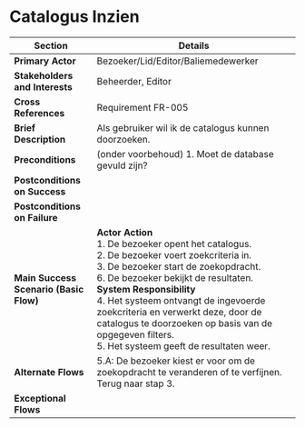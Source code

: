 # Catalogus Inzien
<table>
    <thead>
        <tr>
            <th><strong>Section</strong></th>
            <th><strong>Details</strong></th>
        </tr>
    </thead>
    <tbody>
        <tr>
            <td><strong>Primary Actor</strong></td>
            <td>Bezoeker/Lid/Editor/Baliemedewerker</td>
        </tr>
        <tr>
            <td><strong>Stakeholders and Interests</strong></td>
            <td>Beheerder, Editor</td>
        </tr>
        <tr>
            <td><strong>Cross References</strong></td>
            <td>Requirement FR-005</td>
        </tr>
        <tr>
            <td><strong>Brief Description</strong></td>
            <td>Als gebruiker wil ik de catalogus kunnen doorzoeken.</td>
        </tr>
        <tr>
            <td><strong>Preconditions</strong></td>
            <td>(onder voorbehoud) 1. Moet de database gevuld zijn?</td>
        </tr>
        <tr>
            <td><strong>Postconditions on Success</strong></td>
            <td></td>
        </tr>
        <tr>
            <td><strong>Postconditions on Failure</strong></td>
            <td></td>
        </tr>
        <tr>
            <td><strong>Main Success Scenario (Basic Flow)</strong></td>
            <td><strong>Actor Action</strong><br>1. De bezoeker opent het catalogus.<br>2. De bezoeker voert zoekcriteria in.<br>3. De bezoeker start de zoekopdracht.<br>6. De bezoeker bekijkt de resultaten.<br> <strong>System Responsibility</strong><br>4. Het systeem ontvangt de ingevoerde zoekcriteria en verwerkt deze, door de catalogus te doorzoeken op basis van de opgegeven filters.<br>5. Het systeem geeft de resultaten weer.</td>
        </tr>
        <tr>
            <td><strong>Alternate Flows</strong></td>
            <td>5.A: De bezoeker kiest er voor om de zoekopdracht te veranderen of te verfijnen. Terug naar stap 3.</td>
        </tr>
        <tr>    
            <td><strong>Exceptional Flows</strong></td>
        </tr>
    </tbody>
</table>

